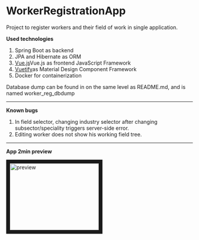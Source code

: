 # WorkerRegistrationApp
Project to register workers and their field of work in single application.

**Used technologies**

1. Spring Boot as backend
3. JPA and Hibernate as ORM
2. [Vue.js](https://vuejs.org/)Vue.js as frontend JavaScript Framework
4. [Vuetify](https://vuetifyjs.com/en/)as Material Design Component Framework
5. Docker for containerization

Database dump can be found in on the same level as README.md, and is named worker_reg_dbdump
  
---
  
**Known bugs**

1. In field selector, changing industry selector after changing subsector/speciality triggers server-side error.
1. Editing worker does not show his working field tree.

---

**App 2min preview**

<a href="http://www.youtube.com/watch?feature=player_embedded&v=iK37azkOm0Y
" target="_blank"><img src="http://img.youtube.com/vi/iK37azkOm0Y/0.jpg" 
alt="preview" width="240" height="180" border="10" /></a>